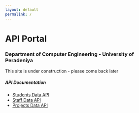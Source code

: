 ```yaml
---
layout: default
permalink: /
---
```


# API Portal
### Department of Computer Engineering - University of Peradeniya

This site is under construction - please come back later

##### API Documentation
- [Students Data API](./docs/students/)
- [Staff Data API](./docs/staff/)
- [Projects Data API](./docs/projects/)
